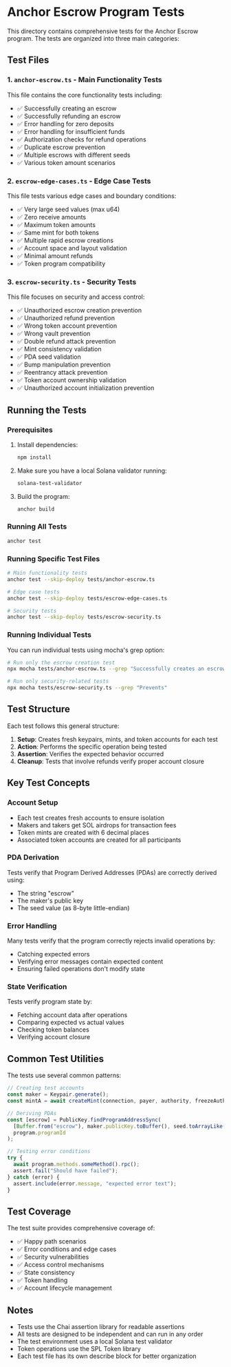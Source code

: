 # Anchor Escrow Program Tests

This directory contains comprehensive tests for the Anchor Escrow program. The tests are organized into three main categories:

## Test Files

### 1. `anchor-escrow.ts` - Main Functionality Tests
This file contains the core functionality tests including:
- ✅ Successfully creating an escrow
- ✅ Successfully refunding an escrow
- ✅ Error handling for zero deposits
- ✅ Error handling for insufficient funds
- ✅ Authorization checks for refund operations
- ✅ Duplicate escrow prevention
- ✅ Multiple escrows with different seeds
- ✅ Various token amount scenarios

### 2. `escrow-edge-cases.ts` - Edge Case Tests
This file tests various edge cases and boundary conditions:
- ✅ Very large seed values (max u64)
- ✅ Zero receive amounts
- ✅ Maximum token amounts
- ✅ Same mint for both tokens
- ✅ Multiple rapid escrow creations
- ✅ Account space and layout validation
- ✅ Minimal amount refunds
- ✅ Token program compatibility

### 3. `escrow-security.ts` - Security Tests
This file focuses on security and access control:
- ✅ Unauthorized escrow creation prevention
- ✅ Unauthorized refund prevention
- ✅ Wrong token account prevention
- ✅ Wrong vault prevention
- ✅ Double refund attack prevention
- ✅ Mint consistency validation
- ✅ PDA seed validation
- ✅ Bump manipulation prevention
- ✅ Reentrancy attack prevention
- ✅ Token account ownership validation
- ✅ Unauthorized account initialization prevention

## Running the Tests

### Prerequisites
1. Install dependencies:
   ```bash
   npm install
   ```

2. Make sure you have a local Solana validator running:
   ```bash
   solana-test-validator
   ```

3. Build the program:
   ```bash
   anchor build
   ```

### Running All Tests
```bash
anchor test
```

### Running Specific Test Files
```bash
# Main functionality tests
anchor test --skip-deploy tests/anchor-escrow.ts

# Edge case tests
anchor test --skip-deploy tests/escrow-edge-cases.ts

# Security tests
anchor test --skip-deploy tests/escrow-security.ts
```

### Running Individual Tests
You can run individual tests using mocha's grep option:
```bash
# Run only the escrow creation test
npx mocha tests/anchor-escrow.ts --grep "Successfully creates an escrow"

# Run only security-related tests
npx mocha tests/escrow-security.ts --grep "Prevents"
```

## Test Structure

Each test follows this general structure:

1. **Setup**: Creates fresh keypairs, mints, and token accounts for each test
2. **Action**: Performs the specific operation being tested
3. **Assertion**: Verifies the expected behavior occurred
4. **Cleanup**: Tests that involve refunds verify proper account closure

## Key Test Concepts

### Account Setup
- Each test creates fresh accounts to ensure isolation
- Makers and takers get SOL airdrops for transaction fees
- Token mints are created with 6 decimal places
- Associated token accounts are created for all participants

### PDA Derivation
Tests verify that Program Derived Addresses (PDAs) are correctly derived using:
- The string "escrow"
- The maker's public key
- The seed value (as 8-byte little-endian)

### Error Handling
Many tests verify that the program correctly rejects invalid operations by:
- Catching expected errors
- Verifying error messages contain expected content
- Ensuring failed operations don't modify state

### State Verification
Tests verify program state by:
- Fetching account data after operations
- Comparing expected vs actual values
- Checking token balances
- Verifying account closure

## Common Test Utilities

The tests use several common patterns:

```typescript
// Creating test accounts
const maker = Keypair.generate();
const mintA = await createMint(connection, payer, authority, freezeAuthority, decimals);

// Deriving PDAs
const [escrow] = PublicKey.findProgramAddressSync(
  [Buffer.from("escrow"), maker.publicKey.toBuffer(), seed.toArrayLike(Buffer, "le", 8)],
  program.programId
);

// Testing error conditions
try {
  await program.methods.someMethod().rpc();
  assert.fail("Should have failed");
} catch (error) {
  assert.include(error.message, "expected error text");
}
```

## Test Coverage

The test suite provides comprehensive coverage of:
- ✅ Happy path scenarios
- ✅ Error conditions and edge cases
- ✅ Security vulnerabilities
- ✅ Access control mechanisms
- ✅ State consistency
- ✅ Token handling
- ✅ Account lifecycle management

## Notes

- Tests use the Chai assertion library for readable assertions
- All tests are designed to be independent and can run in any order
- The test environment uses a local Solana test validator
- Token operations use the SPL Token library
- Each test file has its own describe block for better organization
